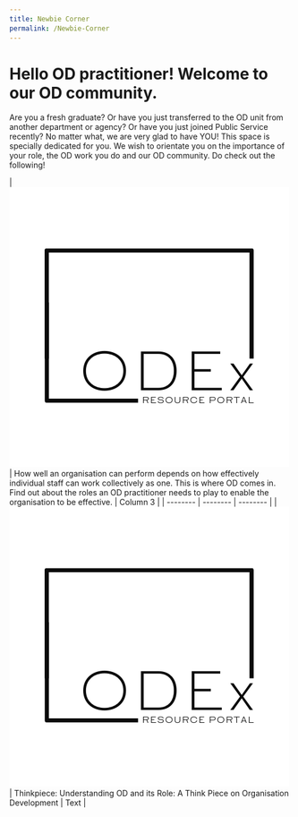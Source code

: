 ```yaml
---
title: Newbie Corner
permalink: /Newbie-Corner
---
```

# Hello OD practitioner! Welcome to our OD community. 

Are you a fresh graduate? Or have you just transferred to the OD unit from another department or agency? Or have you just joined Public Service recently? No matter what, we are very glad to have YOU! This space is specially dedicated for you. We wish to orientate you on the importance of your role, the OD work you do and our OD community. Do check out the following!




| ![Alt text for image on Isomer site](/images/Black.png) | How well an organisation can perform depends on how effectively individual staff can work collectively as one. This is where OD comes in. Find out about the roles an OD practitioner needs to play to enable the organisation to be effective.
 | Column 3 |
| -------- | -------- | -------- |
| ![Alt text for image on Isomer site](/images/Black.png)    | Thinkpiece: Understanding OD and its Role: A Think Piece on Organisation Development     | Text     |

